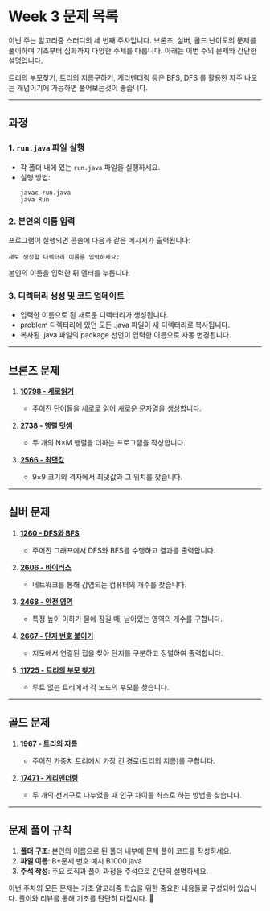 # Week 3 문제 목록

이번 주는 알고리즘 스터디의 세 번째 주차입니다. 브론즈, 실버, 골드 난이도의 문제를 풀이하며 기초부터 심화까지 다양한 주제를 다룹니다. 아래는 이번 주의 문제와 간단한 설명입니다.

트리의 부모찾기, 트리의 지름구하기, 게리멘더링 등은 BFS, DFS 를 활용한 자주 나오는 개념이기에 가능하면 풀어보는것이 좋습니다.

---

## 과정

### 1. `run.java` 파일 실행
- 각 폴더 내에 있는 `run.java` 파일을 실행하세요.
- 실행 방법:
  ```
  javac run.java
  java Run
  ```

### 2. 본인의 이름 입력
프로그램이 실행되면 콘솔에 다음과 같은 메시지가 출력됩니다:
```
새로 생성할 디렉터리 이름을 입력하세요:
```
본인의 이름을 입력한 뒤 엔터를 누릅니다.

### 3. 디렉터리 생성 및 코드 업데이트
- 입력한 이름으로 된 새로운 디렉터리가 생성됩니다.
- problem 디렉터리에 있던 모든 .java 파일이 새 디렉터리로 복사됩니다.
- 복사된 .java 파일의 package 선언이 입력한 이름으로 자동 변경됩니다.

---

## 브론즈 문제

1. **[10798 - 세로읽기](https://www.acmicpc.net/problem/10798)**  
   - 주어진 단어들을 세로로 읽어 새로운 문자열을 생성합니다.

2. **[2738 - 행렬 덧셈](https://www.acmicpc.net/problem/2738)**  
   - 두 개의 N×M 행렬을 더하는 프로그램을 작성합니다.

3. **[2566 - 최댓값](https://www.acmicpc.net/problem/2566)**  
   - 9×9 크기의 격자에서 최댓값과 그 위치를 찾습니다.

---

## 실버 문제

1. **[1260 - DFS와 BFS](https://www.acmicpc.net/problem/1260)**  
   - 주어진 그래프에서 DFS와 BFS를 수행하고 결과를 출력합니다.

2. **[2606 - 바이러스](https://www.acmicpc.net/problem/2606)**  
   - 네트워크를 통해 감염되는 컴퓨터의 개수를 찾습니다.

3. **[2468 - 안전 영역](https://www.acmicpc.net/problem/2468)**  
   - 특정 높이 이하가 물에 잠길 때, 남아있는 영역의 개수를 구합니다.

4. **[2667 - 단지 번호 붙이기](https://www.acmicpc.net/problem/2667)**  
   - 지도에서 연결된 집을 찾아 단지를 구분하고 정렬하여 출력합니다.

5. **[11725 - 트리의 부모 찾기](https://www.acmicpc.net/problem/11725)**  
   - 루트 없는 트리에서 각 노드의 부모를 찾습니다.

---

## 골드 문제

1. **[1967 - 트리의 지름](https://www.acmicpc.net/problem/1967)**  
   - 주어진 가중치 트리에서 가장 긴 경로(트리의 지름)를 구합니다.

2. **[17471 - 게리맨더링](https://www.acmicpc.net/problem/17471)**  
   - 두 개의 선거구로 나누었을 때 인구 차이를 최소로 하는 방법을 찾습니다.

---

## 문제 풀이 규칙

1. **폴더 구조**: 본인의 이름으로 된 폴더 내부에 문제 풀이 코드를 작성하세요.
2. **파일 이름**: B+문제 번호 예시 B1000.java
3. **주석 작성**: 주요 로직과 풀이 과정을 주석으로 간단히 설명하세요.

이번 주차의 모든 문제는 기초 알고리즘 학습을 위한 중요한 내용들로 구성되어 있습니다. 풀이와 리뷰를 통해 기초를 탄탄히 다집시다. 💪


